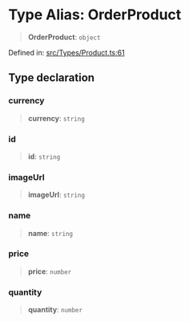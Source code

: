 # Type Alias: OrderProduct

> **OrderProduct**: `object`

Defined in: [src/Types/Product.ts:61](https://github.com/Fokusdotid/bail/blob/0fe6346a5ff68a74eb71890335c982b44e2da604/src/Types/Product.ts#L61)

## Type declaration

### currency

> **currency**: `string`

### id

> **id**: `string`

### imageUrl

> **imageUrl**: `string`

### name

> **name**: `string`

### price

> **price**: `number`

### quantity

> **quantity**: `number`
